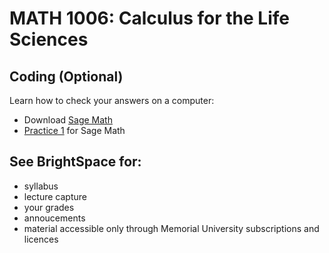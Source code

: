 # MATH 1006: Calculus for the Life Sciences

## Coding (Optional)
Learn how to check your answers on a computer:
- Download [Sage Math](https://doc.sagemath.org/html/en/installation/index.html)
- [Practice 1](https://github.com/ahurford/math-1006/blob/main/code/Practice%201.ipynb) for Sage Math

## See BrightSpace for:
- syllabus
- lecture capture
- your grades
- annoucements
- material accessible only through Memorial University subscriptions and licences
